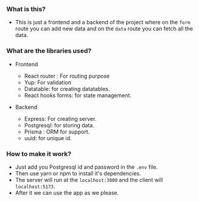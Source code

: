 ### What is this?

- This is just a frontend and a backend of the project where on the `form` route you can add new data and on the `data` route you can fetch all the data.

### What are the libraries used?

- Frontend

  - React router : For routing purpose
  - Yup: For validation
  - Datatable: for creating datatables.
  - React hooks forms: for state management.

- Backend
  - Express: For creating server.
  - Postgresql: for storing data.
  - Prisma : ORM for support.
  - uuid: for unique id.

### How to make it work?

- Just add you Postgresql id and password in the `.env` file.
- Then use yarn or npm to install it's dependencies.
- The server will run at the `localhost:3000` and the client will `localhost:5173`.
- After it we can use the app as we please.
